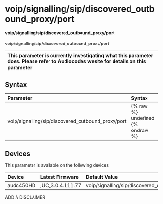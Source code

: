 ﻿---
description: voip/signalling/sip/discovered_outbound_proxy/port
search: false
---

# voip/signalling/sip/discovered_outbound_proxy/port

#### voip/signalling/sip/discovered_outbound_proxy/port

voip/signalling/sip/discovered_outbound_proxy/port


| This parameter is currently investigating what this parameter does. Please refer to Audiocodes wesite for details on this parameter | 
| :--- |

## Syntax
| Parameter | Syntax |
| :--- | :--- |
|voip/signalling/sip/discovered_outbound_proxy/port | {% raw %} undefined {% endraw %}|

## Devices
This parameter is available on the following devices

| Device | Latest Firmware | Default Value |
|:---|:---|:---|
| audc450HD | ;UC_3.0.4.111.77 | voip/signalling/sip/discovered_outbound_proxy/port=0 

ADD A DISCLAIMER
